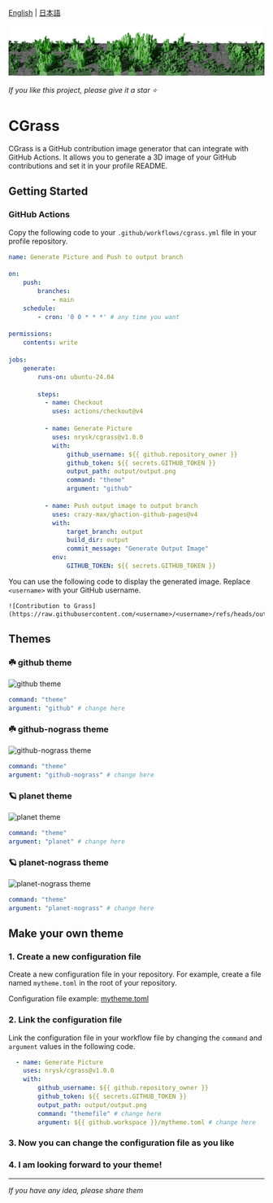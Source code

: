 
[English](README.md) | [日本語](README.ja.md)

![CGrass](img/github-expanded1.png)

_If you like this project, please give it a star ⭐️_


# CGrass

CGrass is a GitHub contribution image generator that can integrate with GitHub Actions. It allows you to generate a 3D image of your GitHub contributions and set it in your profile README.

## Getting Started

### GitHub Actions
Copy the following code to your `.github/workflows/cgrass.yml` file in your profile repository.

```yaml
name: Generate Picture and Push to output branch

on:
    push:
        branches:
            - main
    schedule:
        - cron: '0 0 * * *' # any time you want
    
permissions:
    contents: write

jobs:
    generate:
        runs-on: ubuntu-24.04

        steps:
          - name: Checkout
            uses: actions/checkout@v4

          - name: Generate Picture
            uses: nrysk/cgrass@v1.0.0
            with:
                github_username: ${{ github.repository_owner }}
                github_token: ${{ secrets.GITHUB_TOKEN }}
                output_path: output/output.png
                command: "theme"
                argument: "github"

          - name: Push output image to output branch
            uses: crazy-max/ghaction-github-pages@v4
            with:
                target_branch: output
                build_dir: output
                commit_message: "Generate Output Image"
            env:
                GITHUB_TOKEN: ${{ secrets.GITHUB_TOKEN }}
```

You can use the following code to display the generated image. Replace `<username>` with your GitHub username.
```
![Contribution to Grass](https://raw.githubusercontent.com/<username>/<username>/refs/heads/output/output.png)
```

## Themes
### ☘️ github theme

![github theme](img/github.png)

```yaml
command: "theme"
argument: "github" # change here
```

### ☘️ github-nograss theme
![github-nograss theme](img/github-nograss.png)

```yaml
command: "theme"
argument: "github-nograss" # change here
```

### 🪐 planet theme
![planet theme](img/planet.png)

```yaml
command: "theme"
argument: "planet" # change here
```

### 🪐 planet-nograss theme
![planet-nograss theme](img/planet-nograss.png)

```yaml
command: "theme"
argument: "planet-nograss" # change here
```

## Make your own theme

### 1. Create a new configuration file
Create a new configuration file in your repository. For example, create a file named `mytheme.toml` in the root of your repository.

Configuration file example: [mytheme.toml](mytheme.toml)

### 2. Link the configuration file
Link the configuration file in your workflow file by changing the `command` and `argument` values in the following code.

```yaml
  - name: Generate Picture
    uses: nrysk/cgrass@v1.0.0
    with:
        github_username: ${{ github.repository_owner }}
        github_token: ${{ secrets.GITHUB_TOKEN }}
        output_path: output/output.png
        command: "themefile" # change here
        argument: ${{ github.workspace }}/mytheme.toml # change here
```

### 3. Now you can change the configuration file as you like

### 4. I am looking forward to your theme!

---

_If you have any idea, please share them_
